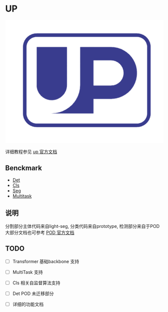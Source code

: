 # UP

![image](up-logo.png)

详细教程参见 [up 官方文档]()

## Benckmark

* [Det](mds/detection_benchmark.md)
* [Cls](mds/classification_benchmark.md)
* [Seg](mds/semantic_benchmark.md)
* [Multitask](mds/multitask_benchmark.md)

## 说明

分割部分主体代码来自light-seg, 分类代码来自prototype, 检测部分来自于POD
大部分文档也可参考 [POD 官方文档](http://spring.sensetime.com/docs/pod/index.html)

## TODO
- [ ] Transformer 基础backbone 支持
- [ ] MultiTask 支持
- [ ] Cls 相关自监督算法支持
- [ ] Det POD 未迁移部分
- [ ] 详细的功能文档

